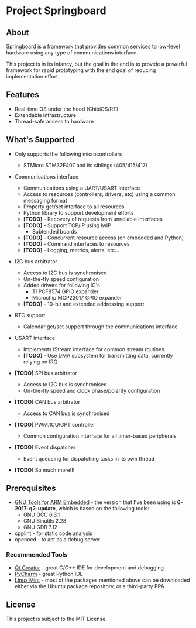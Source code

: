 # Project Springboard

## About

Springboard is a framework that provides common services to low-level hardware using any type
of communications interface.

This project is in its infancy, but the goal in the end is to provide a powerful framework for
rapid prototyping with the end goal of reducing implementation effort.

## Features

* Real-time OS under the hood (ChibiOS/RT)
* Extendable infrastructure
* Thread-safe access to hardware

## What's Supported
* Only supports the following microcontrollers
    * STMicro STM32F407 and its siblings (405/415/417)

* Communications interface
    * Communications using a UART/USART interface
    * Access to resources (controllers, drivers, etc) using a common messaging format
    * Property get/set interface to all resources
    * Python library to support development efforts
    * **\[TODO\]** - Recovery of requests from unreliable interfaces
    * **\[TODO\]** - Support TCP/IP using lwIP
        * Subtended boards
    * **\[TODO\]** - Concurrent resource access (on embedded and Python)
    * **\[TODO\]** - Command interfaces to resources
    * **\[TODO\]** - Logging, metrics, alerts, etc...

* I2C bus arbitrator
    * Access to I2C bus is synchronised
    * On-the-fly speed configuration
    * Added drivers for following IC's
        * TI PCF8574 GPIO expander
        * Microchip MCP23017 GPIO expander
    * **\[TODO\]** - 10-bit and extended addressing support

* RTC support
    * Calendar get/set support through the communications interface

* USART interface
    * Implements IStream interface for common stream routines
    * **\[TODO\]** - Use DMA subsystem for transmitting data, currently relying on IRQ

* **\[TODO\]** SPI bus arbitrator
    * Access to I2C bus is synchronised
    * On-the-fly speed and clock phase/polarity configuration

* **\[TODO\]** CAN bus arbitrator
    * Access to CAN bus is synchronised

* **\[TODO\]** PWM/ICU/GPT controller
    * Common configuration interface for all timer-based peripherals

* **\[TODO\]** Event dispatcher
    * Event queueing for dispatching tasks in its own thread

* **\[TODO\]** So much more!!!

## Prerequisites

* [GNU Tools for ARM Embedded](http://launchpad.net/gcc-arm-embedded) - the version that I've
  been using is __6-2017-q2-update__, which is based on the following tools:
    * GNU GCC 6.3.1
    * GNU Binutils 2.28
    * GNU GDB 7.12
* cpplint - for static code analysis
* openocd - to act as a debug server

### Recommended Tools

* [Qt Creator](http://www.qt.io/download-open-source) - great C/C++ IDE for development
  and debugging
* [PyCharm](http://www.jetbrains.com/pycharm/download) - great Python IDE
* [Linux Mint](http://www.linuxmint.com) - most of the packages mentioned above can be downloaded
  either via the Ubuntu package repository, or a third-party PPA

## License

This project is subject to the MIT License.
